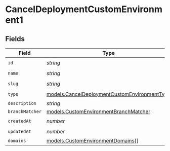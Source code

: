 # CancelDeploymentCustomEnvironment1


## Fields

| Field                                                                                              | Type                                                                                               | Required                                                                                           | Description                                                                                        |
| -------------------------------------------------------------------------------------------------- | -------------------------------------------------------------------------------------------------- | -------------------------------------------------------------------------------------------------- | -------------------------------------------------------------------------------------------------- |
| `id`                                                                                               | *string*                                                                                           | :heavy_check_mark:                                                                                 | N/A                                                                                                |
| `name`                                                                                             | *string*                                                                                           | :heavy_check_mark:                                                                                 | N/A                                                                                                |
| `slug`                                                                                             | *string*                                                                                           | :heavy_check_mark:                                                                                 | N/A                                                                                                |
| `type`                                                                                             | [models.CancelDeploymentCustomEnvironmentType](../models/canceldeploymentcustomenvironmenttype.md) | :heavy_check_mark:                                                                                 | N/A                                                                                                |
| `description`                                                                                      | *string*                                                                                           | :heavy_minus_sign:                                                                                 | N/A                                                                                                |
| `branchMatcher`                                                                                    | [models.CustomEnvironmentBranchMatcher](../models/customenvironmentbranchmatcher.md)               | :heavy_minus_sign:                                                                                 | N/A                                                                                                |
| `createdAt`                                                                                        | *number*                                                                                           | :heavy_check_mark:                                                                                 | N/A                                                                                                |
| `updatedAt`                                                                                        | *number*                                                                                           | :heavy_check_mark:                                                                                 | N/A                                                                                                |
| `domains`                                                                                          | [models.CustomEnvironmentDomains](../models/customenvironmentdomains.md)[]                         | :heavy_minus_sign:                                                                                 | N/A                                                                                                |